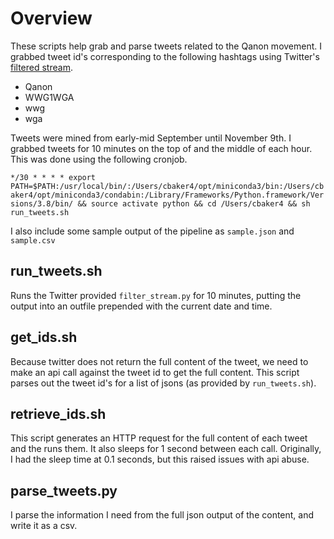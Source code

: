 # Overview

These scripts help grab and parse tweets related to the Qanon movement. I grabbed tweet id's corresponding to the following hashtags using Twitter's [filtered stream](https://developer.twitter.com/en/docs/twitter-api/tweets/filtered-stream/introduction).

- Qanon  
- WWG1WGA  
- wwg  
- wga 

Tweets were mined from early-mid September until November 9th. I grabbed tweets for 10 minutes on the top of and the middle of each hour. This was done using the following cronjob.

`*/30 * * * * export PATH=$PATH:/usr/local/bin/:/Users/cbaker4/opt/miniconda3/bin:/Users/cbaker4/opt/miniconda3/condabin:/Library/Frameworks/Python.framework/Versions/3.8/bin/ && source activate python && cd /Users/cbaker4 && sh run_tweets.sh`

I also include some sample output of the pipeline as `sample.json` and `sample.csv`

## run_tweets.sh

Runs the Twitter provided `filter_stream.py` for 10 minutes, putting the output into an outfile prepended with the current date and time.

## get_ids.sh

Because twitter does not return the full content of the tweet, we need to make an api call against the tweet id to get the full content. This script parses out the tweet id's for a list of jsons (as provided by `run_tweets.sh`).

## retrieve_ids.sh

This script generates an HTTP request for the full content of each tweet and the runs them. It also sleeps for 1 second between each call. Originally, I had the sleep time at 0.1 seconds, but this raised issues with api abuse.

## parse_tweets.py

I parse the information I need from the full json output of the content, and write it as a csv.
